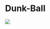 # Dunk-Ball

![](https://github.com/utkucelebii/Dunk-Ball/blob/main/Dunkball-Videorecord.gif?raw=true)
